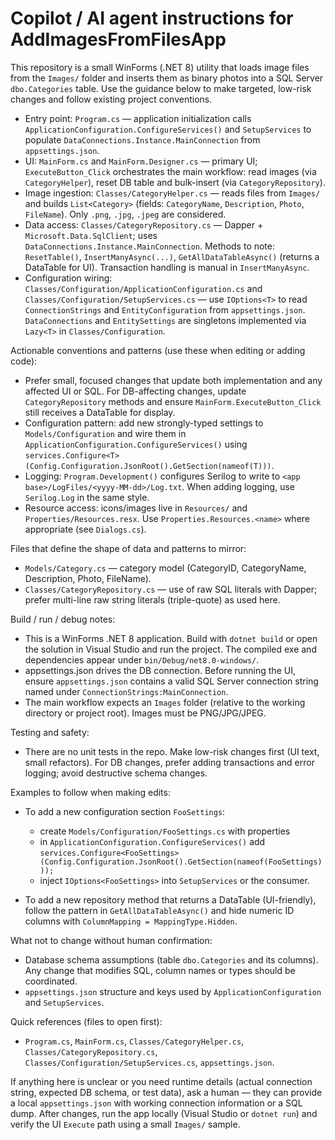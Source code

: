 <!-- Generated by assistant: guidance for AI coding agents to work in this repo -->
# Copilot / AI agent instructions for AddImagesFromFilesApp

This repository is a small WinForms (.NET 8) utility that loads image files from the `Images/` folder and inserts them as binary photos into a SQL Server `dbo.Categories` table. Use the guidance below to make targeted, low-risk changes and follow existing project conventions.

- Entry point: `Program.cs` — application initialization calls `ApplicationConfiguration.ConfigureServices()` and `SetupServices` to populate `DataConnections.Instance.MainConnection` from `appsettings.json`.
- UI: `MainForm.cs` and `MainForm.Designer.cs` — primary UI; `ExecuteButton_Click` orchestrates the main workflow: read images (via `CategoryHelper`), reset DB table and bulk-insert (via `CategoryRepository`).
- Image ingestion: `Classes/CategoryHelper.cs` — reads files from `Images/` and builds `List<Category>` (fields: `CategoryName`, `Description`, `Photo`, `FileName`). Only `.png`, `.jpg`, `.jpeg` are considered.
- Data access: `Classes/CategoryRepository.cs` — Dapper + `Microsoft.Data.SqlClient`; uses `DataConnections.Instance.MainConnection`. Methods to note: `ResetTable()`, `InsertManyAsync(...)`, `GetAllDataTableAsync()` (returns a DataTable for UI). Transaction handling is manual in `InsertManyAsync`.
- Configuration wiring: `Classes/Configuration/ApplicationConfiguration.cs` and `Classes/Configuration/SetupServices.cs` — use `IOptions<T>` to read `ConnectionStrings` and `EntityConfiguration` from `appsettings.json`. `DataConnections` and `EntitySettings` are singletons implemented via `Lazy<T>` in `Classes/Configuration`.

Actionable conventions and patterns (use these when editing or adding code):
- Prefer small, focused changes that update both implementation and any affected UI or SQL. For DB-affecting changes, update `CategoryRepository` methods and ensure `MainForm.ExecuteButton_Click` still receives a DataTable for display.
- Configuration pattern: add new strongly-typed settings to `Models/Configuration` and wire them in `ApplicationConfiguration.ConfigureServices()` using `services.Configure<T>(Config.Configuration.JsonRoot().GetSection(nameof(T)))`.
- Logging: `Program.Development()` configures Serilog to write to `<app base>/LogFiles/<yyyy-MM-dd>/Log.txt`. When adding logging, use `Serilog.Log` in the same style.
- Resource access: icons/images live in `Resources/` and `Properties/Resources.resx`. Use `Properties.Resources.<name>` where appropriate (see `Dialogs.cs`).

Files that define the shape of data and patterns to mirror:
- `Models/Category.cs` — category model (CategoryID, CategoryName, Description, Photo, FileName).
- `Classes/CategoryRepository.cs` — use of raw SQL literals with Dapper; prefer multi-line raw string literals (triple-quote) as used here.

Build / run / debug notes:
- This is a WinForms .NET 8 application. Build with `dotnet build` or open the solution in Visual Studio and run the project. The compiled exe and dependencies appear under `bin/Debug/net8.0-windows/`.
- appsettings.json drives the DB connection. Before running the UI, ensure `appsettings.json` contains a valid SQL Server connection string named under `ConnectionStrings:MainConnection`.
- The main workflow expects an `Images` folder (relative to the working directory or project root). Images must be PNG/JPG/JPEG.

Testing and safety:
- There are no unit tests in the repo. Make low-risk changes first (UI text, small refactors). For DB changes, prefer adding transactions and error logging; avoid destructive schema changes.

Examples to follow when making edits:
- To add a new configuration section `FooSettings`:
  - create `Models/Configuration/FooSettings.cs` with properties
  - in `ApplicationConfiguration.ConfigureServices()` add `services.Configure<FooSettings>(Config.Configuration.JsonRoot().GetSection(nameof(FooSettings)));`
  - inject `IOptions<FooSettings>` into `SetupServices` or the consumer.

- To add a new repository method that returns a DataTable (UI-friendly), follow the pattern in `GetAllDataTableAsync()` and hide numeric ID columns with `ColumnMapping = MappingType.Hidden`.

What not to change without human confirmation:
- Database schema assumptions (table `dbo.Categories` and its columns). Any change that modifies SQL, column names or types should be coordinated.
- `appsettings.json` structure and keys used by `ApplicationConfiguration` and `SetupServices`.

Quick references (files to open first):
- `Program.cs`, `MainForm.cs`, `Classes/CategoryHelper.cs`, `Classes/CategoryRepository.cs`, `Classes/Configuration/SetupServices.cs`, `appsettings.json`.

If anything here is unclear or you need runtime details (actual connection string, expected DB schema, or test data), ask a human — they can provide a local `appsettings.json` with working connection information or a SQL dump. After changes, run the app locally (Visual Studio or `dotnet run`) and verify the UI `Execute` path using a small `Images/` sample.

<!-- End of autogenerated instructions -->
